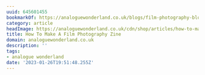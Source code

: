 ```yaml
---
uuid: 645601455
bookmarkOf: https://analoguewonderland.co.uk/blogs/film-photography-blog/how-to-make-a-film-photography-zine
category: article
headImage: https://analoguewonderland.co.uk/cdn/shop/articles/how-to-make-a-film-photography-zine-304983.jpg?v=1659982310
title: How To Make A Film Photography Zine
domain: analoguewonderland.co.uk
description: ''
tags:
- analogue wonderland
date: '2023-01-26T19:51:48.255Z'
---
```



